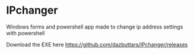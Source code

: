 # IPchanger
Windows forms and powershell app made to change ip address settings with powershell

Download the EXE here 
https://github.com/dazbuttars/IPchanger/releases
